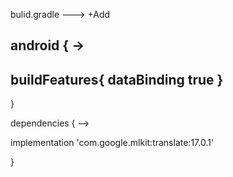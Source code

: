 bulid.gradle ---> +Add


android { ->
-----------------------------------------

 buildFeatures{
        dataBinding true
    }
-----------------------------------------
}

dependencies { -->

  implementation 'com.google.mlkit:translate:17.0.1'

}
